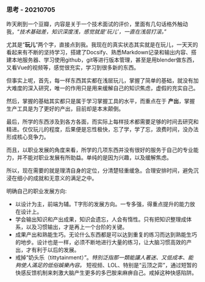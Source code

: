 ### 思考 - 20210705

昨天刷到一个豆瓣，内容是关于一个技术面试的评价，里面有几句话格外触动我，“*技术基础差，知识深度浅，感觉就是‘玩儿’，一直在浅层打滚。*”

尤其是“**玩儿**”两个字，直接点到我。我现在的真实状态其实就是在玩儿，一天天的看起来有不断的坚持学习，搭建了Docsify、熟悉Markdown记录和输出内容、搭建本地服务器、学习使用github，git等进行版本管理，甚至是用blender做东西，又看Vue的视频等，感觉很充实，学习到很多新的东西。

但事实上呢，首先，每一样东西其实都在浅层玩儿，掌握了简单的基础，就没有加大难度的深入研究，唯一的作用只是用来缓解自己的知识焦虑，虚假的充实自己。

然后，掌握的基础其实都只是属于学习掌握工具的水平，而重点在于 **产出**，掌握生产工具是为了更好的产出，目前却是本末颠倒。

最后，所学的东西涉及到各方各面，而实际上每样技术都需要足够的时间去研究和精进。仅仅玩儿的程度，后果便是忘性极快，忘了学，学了忘，浪费时间，没办法形成核心竞争力。

而且，以职业发展的角度来看，所学的几项东西并没有很好的服务于自己的专业能力，并不能对职业发展有所助益。单纯的是因为兴趣，以及缓解焦虑。

所以，现在需要的就是理清自身的定位，分清楚轻重缓急。合理安排时间，避免沉浸在细小的成就和无意义的满足之中。

明确自己的职业发展方向:

+ 以设计为主，前端为辅。T字形的发展方向。一专多强，得重点提升的能力放在设计上。
+ 学会输出知识和产出成果，知识会遗忘，人会有惰性。只有把知识整理成体系，以及习惯输出，才是再上一个台阶的关键。
+ 成果产出和熟能生巧。无论什么东西都是可以达到重复的练习而达到熟能生巧的地步。设计也是一样，必须不断地进行大量的练习，让大脑习惯高效的产出，才有利于以后的发展。
+ 戒掉“奶头乐（tittytainment）”。*特別泛指那一類能讓人著迷、又低成本、能夠使人滿足的低俗娛樂內容。* 短视频、LOL、特别是“云顶之弈”，通过短暂的快感反馈机制来刺激大脑产生更多的多巴胺来麻痹自己。戒掉这种快感陷阱。

